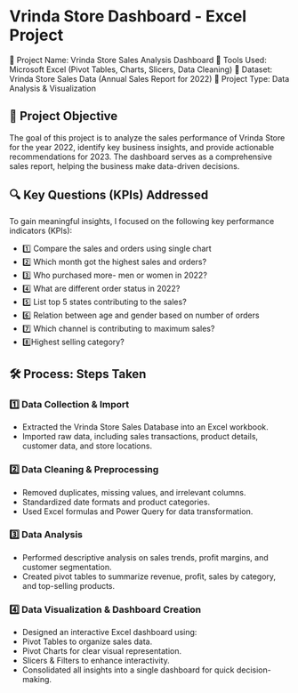 # Vrinda Store Dashboard - Excel Project
📌 Project Name: Vrinda Store Sales Analysis Dashboard
📌 Tools Used: Microsoft Excel (Pivot Tables, Charts, Slicers, Data Cleaning)
📌 Dataset: Vrinda Store Sales Data (Annual Sales Report for 2022)
📌 Project Type: Data Analysis & Visualization
## 🎯 Project Objective
The goal of this project is to analyze the sales performance of Vrinda Store for the year 2022, identify key business insights, and provide actionable recommendations for 2023. The dashboard serves as a comprehensive sales report, helping the business make data-driven decisions.
## 🔍 Key Questions (KPIs) Addressed
To gain meaningful insights, I focused on the following key performance indicators (KPIs):
- 1️⃣ Compare the sales and orders using single chart
- 2️⃣ Which month got the highest sales and orders?
- 3️⃣ Who purchased more- men or women in 2022?
- 4️⃣ What are different order status in 2022?
- 5️⃣ List top 5 states contributing to the sales?
- 6️⃣ Relation between age and gender based on number of orders
- 7️⃣ Which channel is contributing to maximum sales?
- 8️⃣Highest selling category?
## 🛠️ Process: Steps Taken
### 1️⃣ Data Collection & Import
- Extracted the Vrinda Store Sales Database into an Excel workbook.
- Imported raw data, including sales transactions, product details, customer data, and store locations.
### 2️⃣ Data Cleaning & Preprocessing
- Removed duplicates, missing values, and irrelevant columns.
- Standardized date formats and product categories.
- Used Excel formulas and Power Query for data transformation.
### 3️⃣ Data Analysis
- Performed descriptive analysis on sales trends, profit margins, and customer segmentation.
- Created pivot tables to summarize revenue, profit, sales by category, and top-selling products.
### 4️⃣ Data Visualization & Dashboard Creation
- Designed an interactive Excel dashboard using:
- Pivot Tables to organize sales data.
- Pivot Charts for clear visual representation.
- Slicers & Filters to enhance interactivity.
- Consolidated all insights into a single dashboard for quick decision-making.

